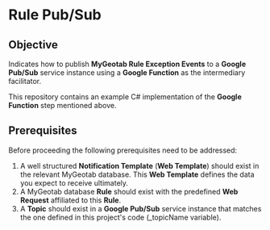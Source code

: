 # Rule Pub/Sub

## Objective ##
Indicates how to publish **MyGeotab Rule Exception Events** to a **Google Pub/Sub** service instance using a **Google Function** as the intermediary facilitator.

This repository contains an example C# implementation of the **Google Function** step mentioned above.

## Prerequisites ##
Before proceeding the following prerequisites need to be addressed:
1. A well structured **Notification Template** (**Web Template**) should exist in the relevant MyGeotab database. This **Web Template** defines the data you expect to receive ultimately.
2. A MyGeotab database **Rule** should exist with the predefined **Web Request** affiliated to this **Rule**.
3. A **Topic** should exist in a **Google Pub/Sub** service instance that matches the one defined in this project's code (_topicName variable).